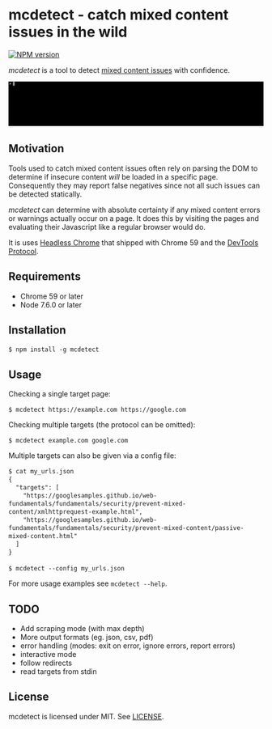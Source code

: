 # mcdetect - catch mixed content issues in the wild
[![NPM version](https://img.shields.io/npm/v/mcdetect.svg)](https://www.npmjs.com/package/mcdetect)

_mcdetect_ is a tool to detect [mixed content issues](https://developers.google.com/web/fundamentals/security/prevent-mixed-content/what-is-mixed-content)
with confidence.

![mcdetect demo](demo.gif)

## Motivation

Tools used to catch mixed content issues often rely
on parsing the DOM to determine if insecure content _will_ be loaded in a specific
page. Consequently they may report false negatives since not all such issues
can be detected statically.

_mcdetect_ can determine with absolute certainty if any mixed content
errors or warnings actually occur on a page. It does this by visiting
the pages and evaluating their Javascript like a regular browser would do.

It is uses [Headless Chrome](https://developers.google.com/web/updates/2017/04/headless-chrome)
that shipped with Chrome 59 and the [DevTools Protocol](https://chromedevtools.github.io/devtools-protocol/).

## Requirements

- Chrome 59 or later
- Node 7.6.0 or later

## Installation

```shell
$ npm install -g mcdetect
```

## Usage

Checking a single target page:

```shell
$ mcdetect https://example.com https://google.com
```

Checking multiple targets (the protocol can be omitted):
```shell
$ mcdetect example.com google.com
```

Multiple targets can also be given via a config file:

```shell
$ cat my_urls.json
{
  "targets": [
    "https://googlesamples.github.io/web-fundamentals/fundamentals/security/prevent-mixed-content/xmlhttprequest-example.html",
    "https://googlesamples.github.io/web-fundamentals/fundamentals/security/prevent-mixed-content/passive-mixed-content.html"
  ]
}

$ mcdetect --config my_urls.json
```

For more usage examples see `mcdetect --help`.

## TODO

- Add scraping mode (with max depth)
- More output formats (eg. json, csv, pdf)
- error handling (modes: exit on error, ignore errors, report errors)
- interactive mode
- follow redirects
- read targets from stdin

## License

mcdetect is licensed under MIT. See [LICENSE](LICENSE).


